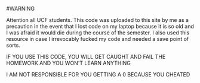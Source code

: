 #WARNING

Attention all UCF students. This code was uploaded to this site by me as a precaution in the event that I lost code on 
my laptop because it is so old and I was afraid it would die during the course of the semester. I also used this 
resource in case I irrevocably fucked my code and needed a save point of sorts.

IF YOU USE THIS CODE, YOU WILL GET CAUGHT AND FAIL THE HOMEWORK AND YOU WON'T LEARN ANYTHING

I AM NOT RESPONSIBLE FOR YOU GETTING A 0 BECAUSE YOU CHEATED